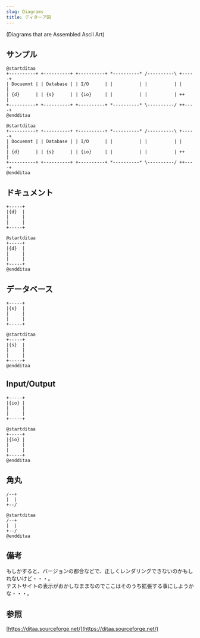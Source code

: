 ```yaml
---
slug: Diagrams
title: ディターア図
---
```


(Diagrams that are Assembled Ascii Art)

## サンプル

```
@startditaa
+----------+ +----------+ +----------+ *----------* /----------\ +-----+
| Docuemnt | | Database | | I/O      | |          | |          | |     |
| {d}      | | {s}      | | {io}     | |          | |          | ++    |
+----------+ +----------+ +----------+ *----------* \----------/ ++----+
@endditaa
```

```pumld
@startditaa
+----------+ +----------+ +----------+ *----------* /----------\ +-----+
| Docuemnt | | Database | | I/O      | |          | |          | |     |
| {d}      | | {s}      | | {io}     | |          | |          | ++    |
+----------+ +----------+ +----------+ *----------* \----------/ ++----+
@endditaa
```

## ドキュメント

```
+-----+
|{d}  |
|     |
|     |
+-----+
```

```pumld
@startditaa
+-----+
|{d}  |
|     |
|     |
+-----+
@endditaa
```

## データベース

```
+-----+
|{s}  |
|     |
|     |
+-----+
```

```pumld
@startditaa
+-----+
|{s}  |
|     |
|     |
+-----+
@endditaa
```

## Input/Output	

```
+-----+
|{io} |
|     |
|     |
+-----+
```

```pumld
@startditaa
+-----+
|{io} |
|     |
|     |
+-----+
@endditaa
```

## 角丸

```
/--+
|  |
+--/
```

```pumld
@startditaa
/--+
|  |
+--/
@endditaa
```

## 備考

もしかすると、バージョンの都合などで、正しくレンダリングできないのかもしれないけど・・・。<br />
テストサイトの表示がおかしなままなのでここはそのうち拡張する事にしようかな・・・。

## 参照

[https://ditaa.sourceforge.net/](https://ditaa.sourceforge.net/)
